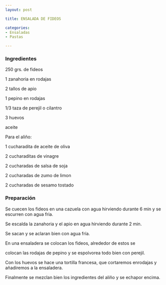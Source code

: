 ```yaml
---
layout: post

title: ENSALADA DE FIDEOS

categories:
- Ensaladas
- Pastas

---
```

<h3>Ingredientes</h3>

250 grs. de fideos

1 zanahoria en rodajas

2 tallos de apio

1 pepino en rodajas

1/3 taza de perejil o cilantro

3 huevos

aceite

Para el aliño:

1 cucharadita de aceite de oliva

2 cucharaditas de vinagre

2 cucharadas de salsa de soja

2 cucharadas de zumo de limon

2 cucharadas de sesamo tostado

<h3>Preparación</h3>

Se cuecen los fideos en una cazuela con agua hirviendo durante 6 min y se escurren con agua fria.

Se escalda la zanahoria y el apio en agua hirviendo durante 2 min.

Se sacan y se aclaran bien con agua fría.

En una ensaladera se colocan los fideos, alrededor de estos se

colocan las rodajas de pepino y se espolvorea todo bien con perejil.

Con los huevos se hace una tortilla francesa, que cortaremos enrodajas y añadiremos a la ensaladera.

Finalmente se mezclan bien los ingredientes del aliño y se echapor encima.